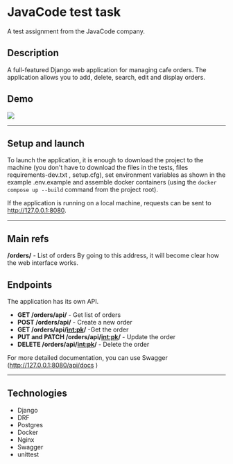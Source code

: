 # JavaCode test task
A test assignment from the JavaCode company.

## Description
A full-featured Django web application for managing cafe orders. The application allows you to add, delete, search, edit and display orders.

## Demo

![](demo.gif)

---
## Setup and launch

To launch the application, it is enough to download the project to the machine (you don't have to download the files in the tests, files requirements-dev.txt , setup.cfg), set environment variables as shown in the example .env.example and assemble docker containers (using the ```docker compose up --build``` command from the project root). 

If the application is running on a local machine, requests can be sent to http://127.0.0.1:8080.
___

## Main refs
**/orders/** - List of orders
By going to this address, it will become clear how the web interface works.

## Endpoints

The application has its own API.

- **GET /orders/api/** - Get list of orders
- **POST /orders/api/** - Create a new order
- **GET /orders/api/<int:pk>/** -Get the order
- **PUT and PATCH /orders/api/<int:pk>/** - Update the order
- **DELETE /orders/api/<int:pk>/** - Delete the order

For more detailed documentation, you can use Swagger (http://127.0.0.1:8080/api/docs )
___

## Technologies
- Django
- DRF 
- Postgres
- Docker
- Nginx
- Swagger
- unittest
